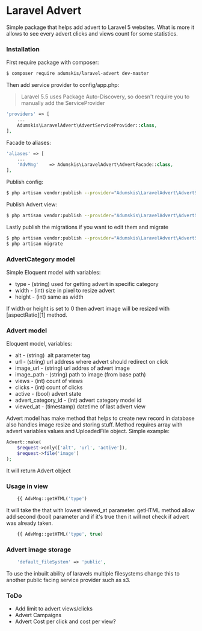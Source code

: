 # Laravel Advert
Simple package that helps add advert to Laravel 5 websites. What is more it allows to see every advert clicks and views count for some statistics.

### Installation
First require package with composer:
```sh
$ composer require adumskis/laravel-advert dev-master
```
Then add service provider to config/app.php:
> Laravel 5.5 uses Package Auto-Discovery, so doesn't require you to manually add the ServiceProvider
```php
'providers' => [
    ...
    Adumskis\LaravelAdvert\AdvertServiceProvider::class,
],
```
Facade to aliases:
```php
'aliases' => [
    ...
    'AdvMng'    => Adumskis\LaravelAdvert\AdvertFacade::class,
],
```
Publish config:
```sh
$ php artisan vendor:publish --provider="Adumskis\LaravelAdvert\AdvertServiceProvider" --tag=config
```

Publish Advert view:
```sh
$ php artisan vendor:publish --provider="Adumskis\LaravelAdvert\AdvertServiceProvider" --tag=views
```

Lastly publish the migrations if you want to edit them and migrate
```sh
$ php artisan vendor:publish --provider="Adumskis\LaravelAdvert\AdvertServiceProvider" --tag=migrations
$ php artisan migrate
```


### AdvertCategory model
Simple Eloquent model with variables:
  - type - (string) used for getting advert in specific category
  - width - (int) size in pixel to resize advert
  - height - (int) same as width

If width or height is set to 0 then advert image will be resized with [aspectRatio][1] method.

### Advert model
Eloquent model, variables:
  - alt - (string) <img /> alt parameter tag
  - url - (string) url address where advert should redirect on click
  - image_url - (string) url addres of advert image
  - image_path - (string) path to image (from base path)
  - views - (int) count of views
  - clicks - (int) count of clicks
  - active - (bool) advert state
  - advert_category_id - (int) advert category model id
  - viewed_at - (timestamp) datetime of last advert view

Advert model has make method that helps to create new record in database also handles image resize and storing stuff. Method requires array with advert variables values and UploadedFile object. Simple example:
```php
Advert::make(
    $request->only(['alt', 'url', 'active']), 
    $request->file('image')
);
```

It will return Advert object

### Usage in view
```php
    {{ AdvMng::getHTML('type')
```
It will take the that with lowest viewed_at parameter. getHTML method allow add second (bool) parameter and if it's true then it will not check if advert was already taken.
```php
    {{ AdvMng::getHTML('type', true)
```

### Advert image storage
```php
    'default_fileSystem' => 'public',
```
To use the inbuilt ability of laravels multiple filesystems change this to another public facing service provider such as s3.


### ToDo
  - Add limit to advert views/clicks
  - Advert Campaigns
  - Advert Cost per click and cost per view?

[aspertRatio]:http://image.intervention.io/api/resize

